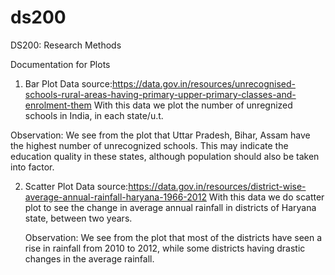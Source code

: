 # ds200
DS200: Research Methods

Documentation for Plots

1. Bar Plot
  Data source:https://data.gov.in/resources/unrecognised-schools-rural-areas-having-primary-upper-primary-classes-and-enrolment-them
  With this data we plot the number of unregnized schools in India, in each state/u.t.
  
  Observation: We see from the plot that Uttar Pradesh, Bihar, Assam have the highest number of unrecognized schools. This may   indicate the education quality in these states, although population should also be taken into factor.
  
2. Scatter Plot
  Data source:https://data.gov.in/resources/district-wise-average-annual-rainfall-haryana-1966-2012
    With this data we do scatter plot to see the change in average annual rainfall in districts of Haryana state, between two       years.
    
    Observation: We see from the plot that most of the districts have seen a rise in rainfall from 2010 to 2012, while some         districts having drastic changes in the average rainfall.
